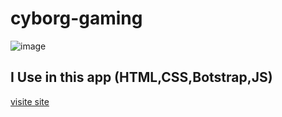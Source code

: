 ﻿# cyborg-gaming
 ![image](https://github.com/user-attachments/assets/74794051-6fad-426f-a31b-2ae9a0cf919b)
  ## I Use in this app (HTML,CSS,Botstrap,JS)
 [visite site](https://ebrahim-mamdoh.github.io/Market-Qatar/)


  



 
